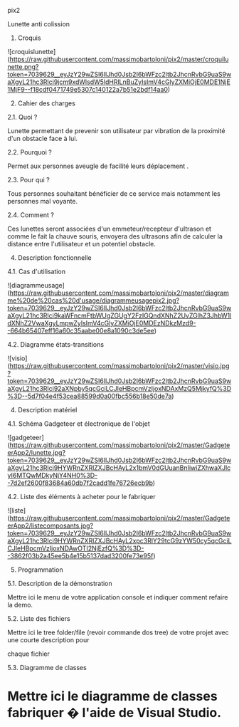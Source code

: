 pix2

Lunette anti colission

 
1. Croquis


![croquislunette] (https://raw.githubusercontent.com/massimobartoloni/pix2/master/croquilunette.png?token=7039629__eyJzY29wZSI6IlJhd0Jsb2I6bWFzc2ltb2JhcnRvbG9uaS9waXgyL21hc3Rlci9jcm9xdWlsdW5ldHRlLnBuZyIsImV4cGlyZXMiOjE0MDE1NjE1MjF9--f18cdf0471749e5307c140122a7b51e2bdf14aa0)
 
2. Cahier des charges 

2.1. Quoi ? 

Lunette permettant de prevenir son utilisateur par vibration de la proximité d'un obstacle face à lui.

 

2.2. Pourquoi ? 

Permet aux personnes aveugle de facilité leurs déplacement .
 

2.3. Pour qui ? 

Tous personnes souhaitant bénéficier de ce service mais notamment les personnes mal voyante.

 

2.4. Comment ? 

Ces lunettes seront associées d'un emmeteur/recepteur d'ultrason et comme le fait la chauve souris, envoyera des ultrasons afin de calculer la distance entre l'utilisateur et un potentiel obstacle.

 

4. Description fonctionnelle 

4.1. Cas d'utilisation 

![diagrammeusage] (https://raw.githubusercontent.com/massimobartoloni/pix2/master/diagramme%20de%20cas%20d'usage/diagrammeusagepix2.jpg?token=7039629__eyJzY29wZSI6IlJhd0Jsb2I6bWFzc2ltb2JhcnRvbG9uaS9waXgyL21hc3Rlci9kaWFncmFtbWUgZGUgY2FzIGQndXNhZ2UvZGlhZ3JhbW1ldXNhZ2VwaXgyLmpwZyIsImV4cGlyZXMiOjE0MDEzNDkzMzd9--664b65407eff16a60c35aabe00e8a1090c3de5ee)


4.2. Diagramme états-transitions 

![visio] (https://raw.githubusercontent.com/massimobartoloni/pix2/master/visio.jpg?token=7039629__eyJzY29wZSI6IlJhd0Jsb2I6bWFzc2ltb2JhcnRvbG9uaS9waXgyL21hc3Rlci92aXNpby5qcGciLCJleHBpcmVzIjoxNDAxMzQ5MjkyfQ%3D%3D--5d7f04e4f53cea88599d0a00fbc556b18e50de7a)
 

4. Description matériel 

4.1. Schéma Gadgeteer et électronique de l'objet 


![gadgeteer] (https://raw.githubusercontent.com/massimobartoloni/pix2/master/GadgeteerApp2/lunette.jpg?token=7039629__eyJzY29wZSI6IlJhd0Jsb2I6bWFzc2ltb2JhcnRvbG9uaS9waXgyL21hc3Rlci9HYWRnZXRlZXJBcHAyL2x1bmV0dGUuanBnIiwiZXhwaXJlcyI6MTQwMDkyNjY4NH0%3D--7d2ef2600f83684a60db7f2cadd1fe76726ecb9b)
 

4.2. Liste des éléments à acheter pour le fabriquer 

![liste] (https://raw.githubusercontent.com/massimobartoloni/pix2/master/GadgeteerApp2/listecomposants.jpg?token=7039629__eyJzY29wZSI6IlJhd0Jsb2I6bWFzc2ltb2JhcnRvbG9uaS9waXgyL21hc3Rlci9HYWRnZXRlZXJBcHAyL2xpc3RlY29tcG9zYW50cy5qcGciLCJleHBpcmVzIjoxNDAwOTI2NjEzfQ%3D%3D--3862f03b2a45ee5b4e15b5137dad3200fe73e95f)



5. Programmation 

5.1. Description de la démonstration 

Mettre ici le menu de votre application console et indiquer comment refaire la demo. 

 

5.2. Liste des fichiers 

Mettre ici le tree folder/file (revoir commande dos tree) de votre projet avec une courte description pour 

chaque fichier 

 

5.3. Diagramme de classes 

Mettre ici le diagramme de classes fabriquer � l'aide de Visual Studio.
====
